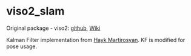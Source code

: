 viso2_slam
==========
Original package - viso2: [github](https://github.com/srv/viso2), [Wiki](http://www.ros.org/wiki/viso2)

Kalman Filter implementation from [Hayk Martirosyan](https://github.com/hmartiro/kalman-cpp). KF is modified for pose usage.